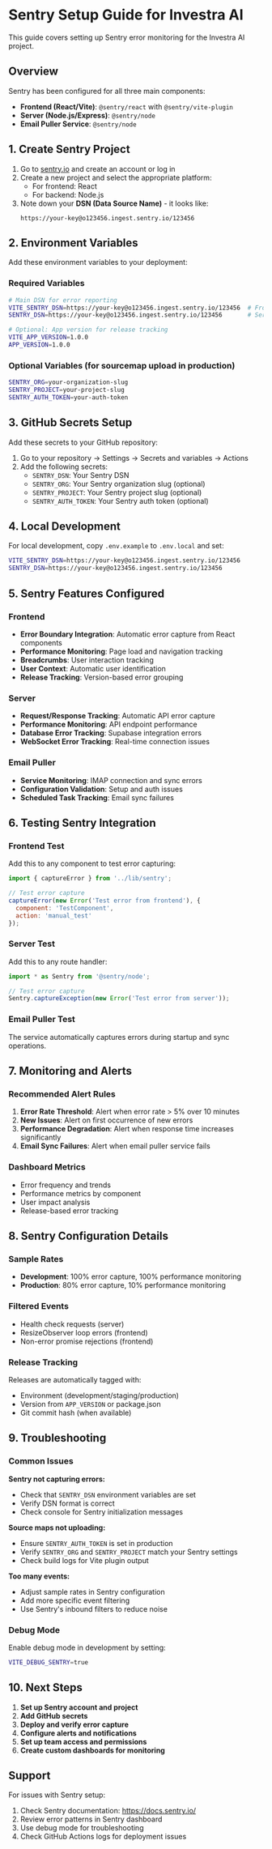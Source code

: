 # Sentry Setup Guide for Investra AI

This guide covers setting up Sentry error monitoring for the Investra AI project.

## Overview

Sentry has been configured for all three main components:
- **Frontend (React/Vite)**: `@sentry/react` with `@sentry/vite-plugin`
- **Server (Node.js/Express)**: `@sentry/node`
- **Email Puller Service**: `@sentry/node`

## 1. Create Sentry Project

1. Go to [sentry.io](https://sentry.io) and create an account or log in
2. Create a new project and select the appropriate platform:
   - For frontend: React
   - For backend: Node.js
3. Note down your **DSN (Data Source Name)** - it looks like:
   ```
   https://your-key@o123456.ingest.sentry.io/123456
   ```

## 2. Environment Variables

Add these environment variables to your deployment:

### Required Variables
```bash
# Main DSN for error reporting
VITE_SENTRY_DSN=https://your-key@o123456.ingest.sentry.io/123456  # Frontend
SENTRY_DSN=https://your-key@o123456.ingest.sentry.io/123456       # Server & Email Puller

# Optional: App version for release tracking
VITE_APP_VERSION=1.0.0
APP_VERSION=1.0.0
```

### Optional Variables (for sourcemap upload in production)
```bash
SENTRY_ORG=your-organization-slug
SENTRY_PROJECT=your-project-slug
SENTRY_AUTH_TOKEN=your-auth-token
```

## 3. GitHub Secrets Setup

Add these secrets to your GitHub repository:

1. Go to your repository → Settings → Secrets and variables → Actions
2. Add the following secrets:
   - `SENTRY_DSN`: Your Sentry DSN
   - `SENTRY_ORG`: Your Sentry organization slug (optional)
   - `SENTRY_PROJECT`: Your Sentry project slug (optional)
   - `SENTRY_AUTH_TOKEN`: Your Sentry auth token (optional)

## 4. Local Development

For local development, copy `.env.example` to `.env.local` and set:

```bash
VITE_SENTRY_DSN=https://your-key@o123456.ingest.sentry.io/123456
SENTRY_DSN=https://your-key@o123456.ingest.sentry.io/123456
```

## 5. Sentry Features Configured

### Frontend
- **Error Boundary Integration**: Automatic error capture from React components
- **Performance Monitoring**: Page load and navigation tracking
- **Breadcrumbs**: User interaction tracking
- **User Context**: Automatic user identification
- **Release Tracking**: Version-based error grouping

### Server
- **Request/Response Tracking**: Automatic API error capture
- **Performance Monitoring**: API endpoint performance
- **Database Error Tracking**: Supabase integration errors
- **WebSocket Error Tracking**: Real-time connection issues

### Email Puller
- **Service Monitoring**: IMAP connection and sync errors
- **Configuration Validation**: Setup and auth issues
- **Scheduled Task Tracking**: Email sync failures

## 6. Testing Sentry Integration

### Frontend Test
Add this to any component to test error capturing:
```javascript
import { captureError } from '../lib/sentry';

// Test error capture
captureError(new Error('Test error from frontend'), {
  component: 'TestComponent',
  action: 'manual_test'
});
```

### Server Test
Add this to any route handler:
```javascript
import * as Sentry from '@sentry/node';

// Test error capture
Sentry.captureException(new Error('Test error from server'));
```

### Email Puller Test
The service automatically captures errors during startup and sync operations.

## 7. Monitoring and Alerts

### Recommended Alert Rules
1. **Error Rate Threshold**: Alert when error rate > 5% over 10 minutes
2. **New Issues**: Alert on first occurrence of new errors
3. **Performance Degradation**: Alert when response time increases significantly
4. **Email Sync Failures**: Alert when email puller service fails

### Dashboard Metrics
- Error frequency and trends
- Performance metrics by component
- User impact analysis
- Release-based error tracking

## 8. Sentry Configuration Details

### Sample Rates
- **Development**: 100% error capture, 100% performance monitoring
- **Production**: 80% error capture, 10% performance monitoring

### Filtered Events
- Health check requests (server)
- ResizeObserver loop errors (frontend)
- Non-error promise rejections (frontend)

### Release Tracking
Releases are automatically tagged with:
- Environment (development/staging/production)
- Version from `APP_VERSION` or package.json
- Git commit hash (when available)

## 9. Troubleshooting

### Common Issues

**Sentry not capturing errors:**
- Check that `SENTRY_DSN` environment variables are set
- Verify DSN format is correct
- Check console for Sentry initialization messages

**Source maps not uploading:**
- Ensure `SENTRY_AUTH_TOKEN` is set in production
- Verify `SENTRY_ORG` and `SENTRY_PROJECT` match your Sentry settings
- Check build logs for Vite plugin output

**Too many events:**
- Adjust sample rates in Sentry configuration
- Add more specific event filtering
- Use Sentry's inbound filters to reduce noise

### Debug Mode
Enable debug mode in development by setting:
```bash
VITE_DEBUG_SENTRY=true
```

## 10. Next Steps

1. **Set up Sentry account and project**
2. **Add GitHub secrets**
3. **Deploy and verify error capture**
4. **Configure alerts and notifications**
5. **Set up team access and permissions**
6. **Create custom dashboards for monitoring**

## Support

For issues with Sentry setup:
1. Check Sentry documentation: https://docs.sentry.io/
2. Review error patterns in Sentry dashboard
3. Use debug mode for troubleshooting
4. Check GitHub Actions logs for deployment issues